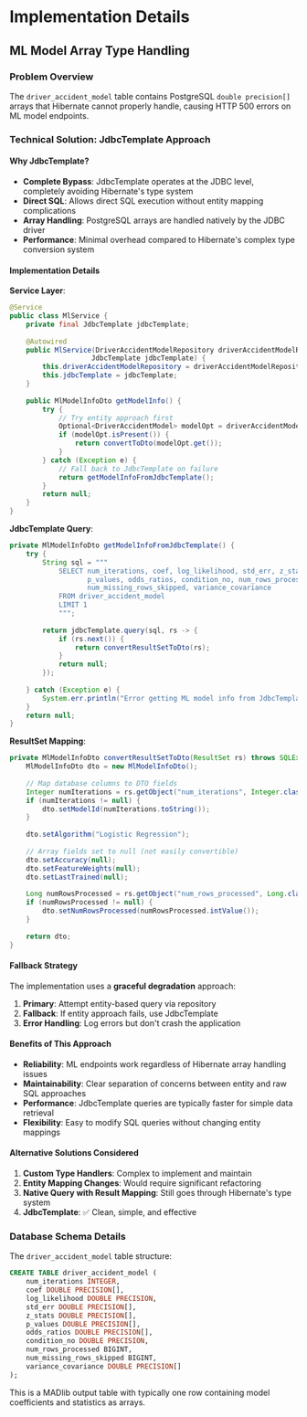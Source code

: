 # Implementation Details

## ML Model Array Type Handling

### Problem Overview
The `driver_accident_model` table contains PostgreSQL `double precision[]` arrays that Hibernate cannot properly handle, causing HTTP 500 errors on ML model endpoints.

### Technical Solution: JdbcTemplate Approach

#### Why JdbcTemplate?
- **Complete Bypass**: JdbcTemplate operates at the JDBC level, completely avoiding Hibernate's type system
- **Direct SQL**: Allows direct SQL execution without entity mapping complications
- **Array Handling**: PostgreSQL arrays are handled natively by the JDBC driver
- **Performance**: Minimal overhead compared to Hibernate's complex type conversion system

#### Implementation Details

**Service Layer**:
```java
@Service
public class MlService {
    private final JdbcTemplate jdbcTemplate;
    
    @Autowired
    public MlService(DriverAccidentModelRepository driverAccidentModelRepository, 
                    JdbcTemplate jdbcTemplate) {
        this.driverAccidentModelRepository = driverAccidentModelRepository;
        this.jdbcTemplate = jdbcTemplate;
    }
    
    public MlModelInfoDto getModelInfo() {
        try {
            // Try entity approach first
            Optional<DriverAccidentModel> modelOpt = driverAccidentModelRepository.findLatestActiveModel();
            if (modelOpt.isPresent()) {
                return convertToDto(modelOpt.get());
            }
        } catch (Exception e) {
            // Fall back to JdbcTemplate on failure
            return getModelInfoFromJdbcTemplate();
        }
        return null;
    }
}
```

**JdbcTemplate Query**:
```java
private MlModelInfoDto getModelInfoFromJdbcTemplate() {
    try {
        String sql = """
            SELECT num_iterations, coef, log_likelihood, std_err, z_stats, 
                   p_values, odds_ratios, condition_no, num_rows_processed, 
                   num_missing_rows_skipped, variance_covariance 
            FROM driver_accident_model 
            LIMIT 1
            """;
        
        return jdbcTemplate.query(sql, rs -> {
            if (rs.next()) {
                return convertResultSetToDto(rs);
            }
            return null;
        });
        
    } catch (Exception e) {
        System.err.println("Error getting ML model info from JdbcTemplate: " + e.getMessage());
    }
    return null;
}
```

**ResultSet Mapping**:
```java
private MlModelInfoDto convertResultSetToDto(ResultSet rs) throws SQLException {
    MlModelInfoDto dto = new MlModelInfoDto();
    
    // Map database columns to DTO fields
    Integer numIterations = rs.getObject("num_iterations", Integer.class);
    if (numIterations != null) {
        dto.setModelId(numIterations.toString());
    }
    
    dto.setAlgorithm("Logistic Regression");
    
    // Array fields set to null (not easily convertible)
    dto.setAccuracy(null);
    dto.setFeatureWeights(null);
    dto.setLastTrained(null);
    
    Long numRowsProcessed = rs.getObject("num_rows_processed", Long.class);
    if (numRowsProcessed != null) {
        dto.setNumRowsProcessed(numRowsProcessed.intValue());
    }
    
    return dto;
}
```

#### Fallback Strategy
The implementation uses a **graceful degradation** approach:
1. **Primary**: Attempt entity-based query via repository
2. **Fallback**: If entity approach fails, use JdbcTemplate
3. **Error Handling**: Log errors but don't crash the application

#### Benefits of This Approach
- **Reliability**: ML endpoints work regardless of Hibernate array handling issues
- **Maintainability**: Clear separation of concerns between entity and raw SQL approaches
- **Performance**: JdbcTemplate queries are typically faster for simple data retrieval
- **Flexibility**: Easy to modify SQL queries without changing entity mappings

#### Alternative Solutions Considered
1. **Custom Type Handlers**: Complex to implement and maintain
2. **Entity Mapping Changes**: Would require significant refactoring
3. **Native Query with Result Mapping**: Still goes through Hibernate's type system
4. **JdbcTemplate**: ✅ Clean, simple, and effective

### Database Schema Details
The `driver_accident_model` table structure:
```sql
CREATE TABLE driver_accident_model (
    num_iterations INTEGER,
    coef DOUBLE PRECISION[],
    log_likelihood DOUBLE PRECISION,
    std_err DOUBLE PRECISION[],
    z_stats DOUBLE PRECISION[],
    p_values DOUBLE PRECISION[],
    odds_ratios DOUBLE PRECISION[],
    condition_no DOUBLE PRECISION,
    num_rows_processed BIGINT,
    num_missing_rows_skipped BIGINT,
    variance_covariance DOUBLE PRECISION[]
);
```

This is a MADlib output table with typically one row containing model coefficients and statistics as arrays.
